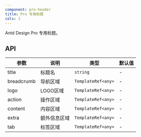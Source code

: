 ```yaml
---
component: pro-header
title: Pro 专用标题
cols: 1
---
```


Antd Design Pro 专用标题。

## API

参数 | 说明 | 类型 | 默认值
----|------|-----|------
title | 标题名 | `string` | -
breadcrumb | 导航区域  | `TemplateRef<any>` | -
logo | LOGO区域  | `TemplateRef<any>` | -
action | 操作区域  | `TemplateRef<any>` | -
content | 内容区域  | `TemplateRef<any>` | -
extra | 额外信息区域  | `TemplateRef<any>` | -
tab | 标签区域  | `TemplateRef<any>` | -
